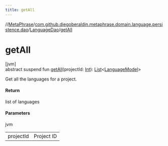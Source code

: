 ```yaml
---
title: getAll
---
```

//[MetaPhrase](../../../index.html)/[com.github.diegoberaldin.metaphrase.domain.language.persistence.dao](../index.html)/[LanguageDao](index.html)/[getAll](get-all.html)



# getAll



[jvm]\
abstract suspend fun [getAll](get-all.html)(projectId: [Int](https://kotlinlang.org/api/latest/jvm/stdlib/kotlin/-int/index.html)): [List](https://kotlinlang.org/api/latest/jvm/stdlib/kotlin.collections/-list/index.html)&lt;[LanguageModel](../../com.github.diegoberaldin.metaphrase.domain.language.data/-language-model/index.html)&gt;



Get all the languages for a project.



#### Return



list of languages



#### Parameters


jvm

| | |
|---|---|
| projectId | Project ID |





